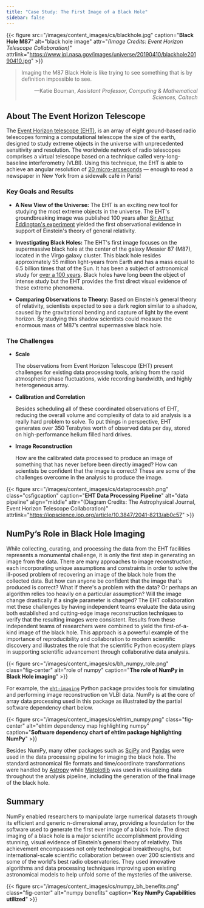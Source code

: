 ```yaml
---
title: "Case Study: The First Image of a Black Hole"
sidebar: false
---
```


{{< figure src="/images/content_images/cs/blackhole.jpg" caption="**Black Hole M87**" alt="black hole image" attr="*(Image Credits: Event Horizon Telescope Collaboration)*" attrlink="https://www.jpl.nasa.gov/images/universe/20190410/blackhole20190410.jpg" >}}

<blockquote cite="https://www.youtube.com/watch?v=BIvezCVcsYs">
    <p>Imaging the M87 Black Hole is like trying to see something that is by definition impossible to see.</p>
    <footer align="right">—Katie Bouman, <cite>Assistant Professor, Computing & Mathematical Sciences, Caltech</cite></footer>
</blockquote>

## About The Event Horizon Telescope

The [Event Horizon telescope (EHT)](https://eventhorizontelescope.org), is an array of eight ground-based radio telescopes forming a computational telescope the size of the earth, designed to study extreme objects in the universe with unprecedented sensitivity and resolution.  The worldwide network of radio telescopes comprises a virtual telescope based on a technique called very-long-baseline interferometry (VLBI). Using this technique, the EHT is able to achieve an angular resolution of [20 micro-arcseconds][resolution] — enough to read a newspaper in New York from a sidewalk café in Paris!

### Key Goals and Results

* **A New View of the Universe:** The EHT is an exciting new tool for studying the most extreme objects in the universe. The EHT's groundbreaking image was published 100 years after [Sir Arthur Eddington's experiment][eddington] yielded the first observational evidence in support of Einstein's theory of general relativity.

* **Investigating Black Holes:** The EHT's first image focuses on the supermassive black hole at the center of the galaxy Messier 87 (M87), located in the Virgo galaxy cluster. This black hole resides approximately 55 million light-years from Earth and has a mass equal  to 6.5 billion times that of the Sun. It has been a subject of astronomical study for [over a 100 years](https://www.jpl.nasa.gov/news/news.php?feature=7385). Black holes have long been the object of intense study but the EHT provides the first direct visual evidence of these extreme phenomena.

* **Comparing Observations to Theory:** Based on Einstein’s general theory of relativity, scientists expected to see a dark region similar to a shadow, caused by the gravitational bending and capture of light by the event horizon. By studying this shadow scientists could measure the enormous mass of M87’s central supermassive black hole.

### The Challenges

* **Scale**

    The observations from Event Horizon Telescope (EHT) present challenges for existing data processing tools, arising from the rapid atmospheric phase fluctuations, wide recording bandwidth, and highly heterogeneous array.

* **Calibration and Correlation**

    Besides scheduling all of these coordinated observations of EHT, reducing the overall volume and complexity of data to aid analysis is a really hard problem to solve. To put things in perspective, EHT generates over 350 Terabytes worth of observed data per day, stored on high-performance helium filled hard drives.

* **Image Reconstruction**

    How are the calibrated data processed to produce an image of something that has never before been directly imaged? How can scientists be confident that the image is correct? These are some of the challenges overcome in the analysis to produce the image.

{{< figure src="/images/content_images/cs/dataprocessbh.png" class="csfigcaption" caption="**EHT Data Processing Pipeline**" alt="data pipeline" align="middle" attr="(Diagram Credits: The Astrophysical Journal, Event Horizon Telescope Collaboration)" attrlink="https://iopscience.iop.org/article/10.3847/2041-8213/ab0c57" >}}

## NumPy’s Role in Black Hole Imaging

While collecting, curating, and processing the data from the EHT facilities represents a monumental challenge, it is only the first step in generating an image from the data. There are many approaches to image reconstruction, each incorporating unique assumptions and constraints in order to solve the ill-posed problem of recovering an image of the black hole from the collected data. But how can anyone be confident that the image that's produced is correct? What if there's a problem with the data? Or perhaps an algorithm relies too heavily on a particular assumption? Will the image change drastically if a single parameter is changed? The EHT collaboration met these challenges by having independent teams evaluate the data using both established and cutting-edge image reconstruction techniques to verify that the resulting images were consistent. Results from these independent teams of researchers were combined to yield the first-of-a-kind image of the black hole. This approach is a powerful example of the importance of reproducibility and collaboration to modern scientific discovery and illustrates the role that the scientific Python ecosystem plays in supporting scientific advancement through collaborative data analysis.

{{< figure src="/images/content_images/cs/bh_numpy_role.png" class="fig-center" alt="role of numpy" caption="**The role of NumPy in Black Hole imaging**" >}}

For example, the [`eht-imaging`][ehtim] Python package provides tools for simulating and performing image reconstruction on VLBI data. NumPy is at the core of array data processing used in this package as illustrated by the partial software dependency chart below.

{{< figure src="/images/content_images/cs/ehtim_numpy.png" class="fig-center" alt="ehtim dependency map highlighting numpy" caption="**Software dependency chart of ehtim package highlighting NumPy**" >}}

Besides NumPy, many other packages such as [SciPy](https://www.scipy.org) and [Pandas](https://pandas.io) were used in the data processing pipeline for imaging the black hole. The standard astronomical file formats and time/coordinate transformations were handled by [Astropy][astropy] while [Matplotlib][mpl] was used in visualizing data throughout the analysis pipeline, including the generation of the final image of the black hole.

## Summary

NumPy enabled researchers to manipulate large numerical datasets through its efficient and generic n-dimensional array, providing a foundation for the software used to generate the first ever image of a black hole. The direct imaging of a black hole is a major scientific accomplishment providing stunning, visual evidence of Einstein’s general theory of relativity. This achievement encompasses not only technological breakthroughs, but international-scale scientific collaboration between over 200 scientists and some of the world's best radio observatories. They used innovative algorithms and data processing techniques improving upon existing astronomical models to help unfold some of the mysteries of the universe.

{{< figure src="/images/content_images/cs/numpy_bh_benefits.png" class="fig-center" alt="numpy benefits" caption="**Key NumPy Capabilities utilized**" >}}

[resolution]: https://eventhorizontelescope.org/press-release-april-10-2019-astronomers-capture-first-image-black-hole

[eddington]: https://en.wikipedia.org/wiki/Eddington_experiment

[ehtim]: https://github.com/achael/eht-imaging

[astropy]: https://www.astropy.org/
[mpl]: https://matplotlib.org/
